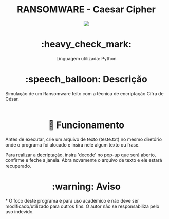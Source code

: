 <h1 align="center"> RANSOMWARE - Caesar Cipher </h1> 
<p align="center"><img src="http://img.shields.io/static/v1?label=STATUS&message=FINALIZADO!&color=YELLOW&style=for-the-badge"/></p>

<h1 align="center"> :heavy_check_mark: </h1>
<p align="center"> Linguagem utilizada: Python <p>


<h1 align="center"> :speech_balloon: Descrição </h1>
Simulação de um Ransomware feito com a técnica de encriptação Cifra de César.<br></br>

<h1 align="center"> 🚀 Funcionamento </h1>

Antes de executar, crie um arquivo de texto (teste.txt) no mesmo diretório onde o programa foi alocado e insira nele algum texto ou frase.

Para realizar a decriptação, insira 'decode' no pop-up que será aberto, confirme e feche a janela. Abra novamente o arquivo de texto e ele estará recuperado.


<h1 align="center"> :warning: Aviso </h1>
* O foco deste programa é para uso acadêmico e não deve ser modificado/utilizado para outros fins.
O autor não se responsabiliza pelo uso indevido.
